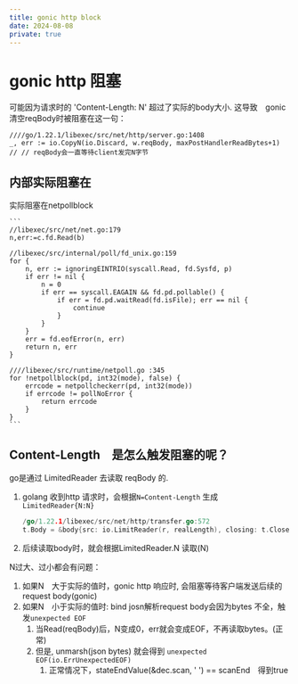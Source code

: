 ```yaml
---
title: gonic http block
date: 2024-08-08
private: true
---
```

# gonic http 阻塞
可能因为请求时的 'Content-Length: N' 超过了实际的body大小.
这导致　gonic　清空reqBody时被阻塞在这一句：

    ////go/1.22.1/libexec/src/net/http/server.go:1408
    _, err := io.CopyN(io.Discard, w.reqBody, maxPostHandlerReadBytes+1)
    // // reqBody会一直等待client发完N字节

## 内部实际阻塞在
实际阻塞在netpollblock

    ```
    //libexec/src/net/net.go:179
    n,err:=c.fd.Read(b)

    //libexec/src/internal/poll/fd_unix.go:159
    for {
		n, err := ignoringEINTRIO(syscall.Read, fd.Sysfd, p)
		if err != nil {
			n = 0
			if err == syscall.EAGAIN && fd.pd.pollable() {
				if err = fd.pd.waitRead(fd.isFile); err == nil {
					continue
				}
			}
		}
		err = fd.eofError(n, err)
		return n, err
	}

    ////libexec/src/runtime/netpoll.go :345
    for !netpollblock(pd, int32(mode), false) {
		errcode = netpollcheckerr(pd, int32(mode))
		if errcode != pollNoError {
			return errcode
		}
	}
    ```

## Content-Length　是怎么触发阻塞的呢？
go是通过 LimitedReader 去读取 reqBody 的.
1. golang 收到http 请求时，会根据`N=Content-Length` 生成 `LimitedReader{N:N}`

    ```go
    /go/1.22.1/libexec/src/net/http/transfer.go:572
    t.Body = &body{src: io.LimitReader(r, realLength), closing: t.Close}
    ```

2. 后续读取body时，就会根据LimitedReader.N 读取(N)

N过大、过小都会有问题：
1. 如果N　大于实际的值时，gonic http 响应时, 会阻塞等待客户端发送后续的request body(gonic)
2. 如果N　小于实际的值时: bind josn解析request body会因为bytes 不全，触发`unexpected EOF`
    1. 当Read(reqBody)后，N变成0，err就会变成EOF，不再读取bytes。(正常)
    2. 但是, unmarsh(json bytes) 就会得到  `unexpected EOF(io.ErrUnexpectedEOF)`
        1. 正常情况下，stateEndValue(&dec.scan, ' ') == scanEnd　得到true